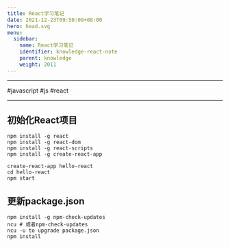 ```yaml
---
title: React学习笔记
date: 2021-12-23T09:50:09+08:00
hero: head.svg
menu:
  sidebar:
    name: React学习笔记
    identifier: knowledge-react-note
    parent: knowledge
    weight: 2011
---
```


---

#javascript #js #react

---

## 初始化React项目

```shell
npm install -g react
npm install -g react-dom
npm install -g react-scripts
npm install -g create-react-app
```

```shell
create-react-app hello-react
cd hello-react
npm start
```

## 更新package.json

```shell
npm install -g npm-check-updates
ncu # 或者npm-check-updates
ncu -u to upgrade package.json
npm install
```
